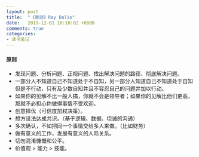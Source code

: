 ```yaml
---
layout: post
title:  "《原则》Ray Dalio"
date:   2019-12-01 16:10:02 +0800
comments: true
categories:
- 读书笔记
---
```


#### 原则
- 发现问题、分析问题、正视问题、找出解决问题的路径、彻底解决问题。
- 一部分人不知道自己不知道处于不自知，另一部分人知道自己不知道处于自知但是不行动，只有及少数自知并且不容忍自己的问题并加以行动。
- 如果你的见解不比一般人搞，你就不会是领导者；如果你的见解比他们更高，那就不必担心你做得事情不受欢迎。
- 创意择优（可信度加权决策）。
- 想方设法达成共识。（基于逻辑、数据、坦诚的沟通）
- 多次确认，不如把同一个事情交给多人来做。（比如财务）
- 做有意义的工作，发展有意义的人际关系。
- 切勿混淆慷慨和公平。
- 价值观 > 能力 > 技能。


